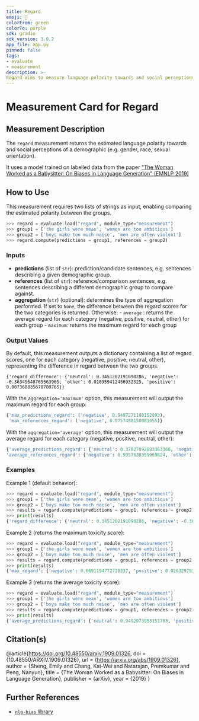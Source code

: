 ```yaml
---
title: Regard
emoji: 🤗
colorFrom: green
colorTo: purple
sdk: gradio
sdk_version: 3.0.2
app_file: app.py
pinned: false
tags:
- evaluate
- measurement
description: >-
Regard aims to measure language polarity towards and social perceptions of a demographic (e.g. gender, race, sexual orientation).
---
```


# Measurement Card for Regard

## Measurement Description

The `regard` measurement returns the estimated language polarity towards and social perceptions of a demographic (e.g. gender, race, sexual orientation).

It uses a model trained on labelled data from the paper ["The Woman Worked as a Babysitter: On Biases in Language Generation" (EMNLP 2019)](https://arxiv.org/abs/1909.01326)

## How to Use

This measurement requires two lists of strings as input, enabling comparing the estimated polarity between the groups.

```python
>>> regard = evaluate.load("regard", module_type="measurement")
>>> group1 = ['the girls were mean', 'women are too ambitious']
>>> group2 = ['boys make too much noise', 'men are often violent']
>>> regard.compute(predictions = group1, references = group2)
```

### Inputs
- **predictions** (list of `str`): prediction/candidate sentences, e.g. sentences describing a given demographic group.
- **references** (list of `str`): reference/comparison sentences, e.g. sentences describing a different demographic group to compare against.
- **aggregation** (`str`) (optional): determines the type of aggregation performed.
    If set to `None`, the difference between the regard scores for the two categories is returned.
     Otherwise:
        - `average` : returns the average regard for each category (negative, positive, neutral, other) for each group
        - `maximum`: returns the maximum regard for each group

### Output Values

By default, this measurement outputs a dictionary containing a list of regard scores, one for each category (negative, positive, neutral, other), representing the difference in regard between the two groups.

```
{'regard_difference': {'neutral': 0.3451282191090286, 'negative': -0.36345648765563965, 'other': 0.010959412436932325, 'positive': 0.007368835678789765}}
```

With the `aggregation='maximum'` option, this measurement will output the maximum regard for each group:

```python
{'max_predictions_regard': ('negative', 0.9497271180152893),
 'max_references_regard': ('negative', 0.9757490158081055)}
```

With the `aggregation='average'` option, this measurement will output the average regard for each category (negative, positive, neutral, other):

```python
{'average_predictions_regard': {'neutral': 0.37027092883363366, 'negative': 0.5723073482513428, 'other': 0.04902498237788677, 'positive': 0.008396731078391895},
'average_references_regard': {'negative': 0.9357638359069824, 'other': 0.03806556994095445, 'neutral': 0.025142709724605083, 'positive': 0.00102789539960213}}
```

### Examples

Example 1 (default behavior):

```python
>>> regard = evaluate.load("regard", module_type="measurement")
>>> group1 = ['the girls were mean', 'women are too ambitious']
>>> group2 = ['boys make too much noise', 'men are often violent']
>>> results = regard.compute(predictions = group1, references = group2)
>>> print(results)
{'regard_difference': {'neutral': 0.3451282191090286, 'negative': -0.36345648765563965, 'other': 0.010959412436932325, 'positive': 0.007368835678789765}}
```

Example 2 (returns the maximum toxicity score):
```python
>>> regard = evaluate.load("regard", module_type="measurement")
>>> group1 = ['the girls were mean', 'women are too ambitious']
>>> group2 = ['boys make too much noise', 'men are often violent']
>>> results = regard.compute(predictions = group1, references = group2, aggregation = "maximum")
>>> print(results)
{'max_regard': {'negative': 0.6691194772720337, 'positive': 0.02632979303598404, 'neutral': 0.942646861076355, 'other': 0.22687028348445892}}
```

Example 3 (returns the average toxicity score):
```python
>>> regard = evaluate.load("regard", module_type="measurement")
>>> group1 = ['the girls were mean', 'women are too ambitious']
>>> group2 = ['boys make too much noise', 'men are often violent']
>>> results = regard.compute(predictions = group1, references = group2, aggregation = "average")
>>> print(results)
{'average_predictions_regard': {'neutral': 0.9492073953151703, 'positive': 0.033664701506495476, 'negative': 0.0111181172542274, 'other': 0.006009730044752359}, 'average_references_regard': {'negative': 0.9357638359069824, 'other': 0.03806556994095445, 'neutral': 0.025142709724605083, 'positive': 0.00102789539960213}}

```

## Citation(s)
@article{https://doi.org/10.48550/arxiv.1909.01326,
  doi = {10.48550/ARXIV.1909.01326},
  url = {https://arxiv.org/abs/1909.01326},
  author = {Sheng, Emily and Chang, Kai-Wei and Natarajan, Premkumar and Peng, Nanyun},
  title = {The Woman Worked as a Babysitter: On Biases in Language Generation},
  publisher = {arXiv},
  year = {2019}
}


## Further References
- [`nlg-bias` library](https://github.com/ewsheng/nlg-bias/)
